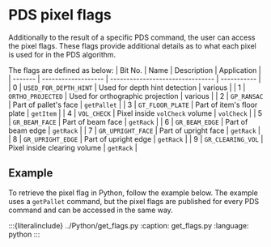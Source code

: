 # PDS pixel flags

Additionally to the result of a specific PDS command, the user can access the pixel flags. These flags provide additional details as to what each pixel is used for in the PDS algorithm.

The flags are defined as below:
| Bit No. | Name                | Description                      | Application |
| ------- | ------------------- | -------------------------------- | ----------- |
| 0       | `USED_FOR_DEPTH_HINT` | Used for depth hint detection    | various     |
| 1       | `ORTHO_PROJECTED`     | Used for orthographic projection | various     |
| 2       | `GP_RANSAC`           | Part of pallet's face            | `getPallet`   |
| 3       | `GT_FLOOR_PLATE`      | Part of item's floor plate       | `getItem`     |
| 4       | `VOL_CHECK`           | Pixel inside `volCheck` volume     | `volCheck`    |
| 5       | `GR_BEAM_FACE`        | Part of beam face                | `getRack`     |
| 6       | `GR_BEAM_EDGE`        | Part of beam edge                | `getRack`     |
| 7       | `GR_UPRIGHT_FACE`     | Part of upright face             | `getRack`     |
| 8       | `GR_UPRIGHT_EDGE`     | Part of upright edge             | `getRack`     |
| 9       | `GR_CLEARING_VOL`     | Pixel inside clearing volume     | `getRack`     |

## Example
To retrieve the pixel flag in Python, follow the example below. The example uses a `getPallet` command, but the pixel flags are published for every PDS command and can be accessed in the same way.

:::{literalinclude} ../Python/get_flags.py
:caption: get_flags.py
:language: python
:::